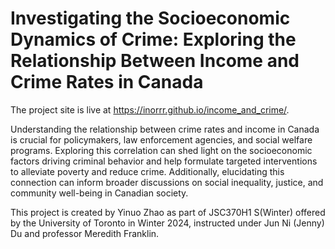 # Investigating the Socioeconomic Dynamics of Crime: Exploring the Relationship Between Income and Crime Rates in Canada

The project site is live at https://inorrr.github.io/income_and_crime/. 

Understanding the relationship between crime rates and income in Canada is crucial for policymakers, law enforcement agencies, and social welfare programs. Exploring this correlation can shed light on the socioeconomic factors driving criminal behavior and help formulate targeted interventions to alleviate poverty and reduce crime. Additionally, elucidating this connection can inform broader discussions on social inequality, justice, and community well-being in Canadian society. 

This project is created by Yinuo Zhao as part of JSC370H1 S(Winter) offered by the University of Toronto in Winter 2024, instructed under Jun Ni (Jenny) Du and professor Meredith Franklin.